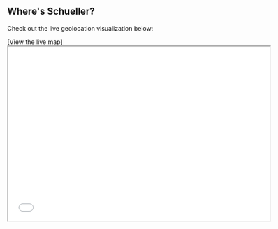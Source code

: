 ## Where's Schueller?

Check out the live geolocation visualization below:

[View the live map]<iframe src="map_visualization.html" width="600" height="400"></iframe>

